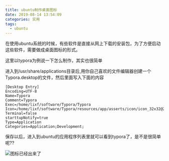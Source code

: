 ```yaml
---
title: ubuntu制作桌面图标
date: 2019-08-14 13:54:09
categories: 实用
tags: 
  - ubuntu
---
```






在使用ubuntu系统的时候，有些软件是直接从网上下载的安装包，为了方便启动这些软件，需要做成桌面图标的形式。

这里以typora为例说一下怎么制作，其实也很简单

进入到/usr/share/applications目录后,用你自己喜欢的文件编辑器创建一个Typora.desktop的文件，然后里面写入下面的内容

```
[Desktop Entry]
Encoding=UTF-8
Name=Typora
Comment=Typora
Exec=/home/lixf/software/Typora/Typora
Icon=/home/lixf/software/Typora/resources/app/asserts/icon/icon_32x32@2x.png
Terminal=false
starttupNotify=true
Type=Application
Categories=Application;Development;
```

保存以后，进入到ubuntu的应用程序列表里就可以看到typora了，是不是很简单呢??

![图标已经出来了](https://static.huiyuanai.com/lixfio/image/ubuntu-create-desktop-icon/typora.png)